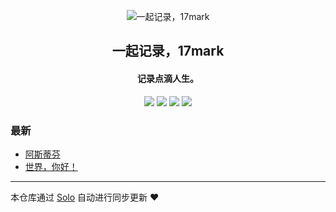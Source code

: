 <p align="center"><img alt="一起记录，17mark" src="https://static.b3log.org/images/brand/solo-32.png"></p><h2 align="center">
一起记录，17mark
</h2>

<h4 align="center">记录点滴人生。</h4>
<p align="center"><a title="一起记录，17mark" target="_blank" href="https://github.com/a929569603/solo-blog"><img src="https://img.shields.io/github/last-commit/a929569603/solo-blog.svg?style=flat-square&color=FF9900"></a>
<a title="GitHub repo size in bytes" target="_blank" href="https://github.com/a929569603/solo-blog"><img src="https://img.shields.io/github/repo-size/a929569603/solo-blog.svg?style=flat-square"></a>
<a title="Solo Version" target="_blank" href="https://github.com/b3log/solo/releases"><img src="https://img.shields.io/badge/solo-3.6.4-f1e05a.svg?style=flat-square&color=blueviolet"></a>
<a title="Hits" target="_blank" href="https://github.com/b3log/hits"><img src="https://hits.b3log.org/a929569603/solo-blog.svg"></a></p>

### 最新

* [阿斯蒂芬](http://17mark.com/articles/2019/08/20/1566282028772.html)
* [世界，你好！](http://17mark.com/hello-solo)



---

本仓库通过 [Solo](https://github.com/b3log/solo) 自动进行同步更新 ❤️ 